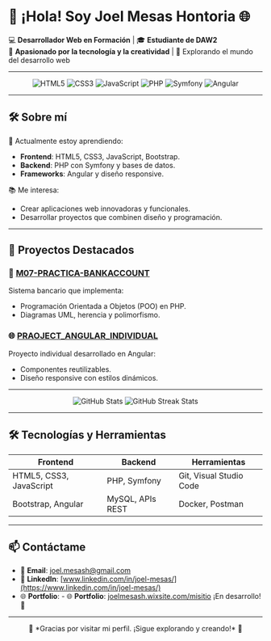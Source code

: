 
# 👋 ¡Hola! Soy **Joel Mesas Hontoria** 🌐  

💻 **Desarrollador Web en Formación** | 🎓 **Estudiante de DAW2**  
🌟 **Apasionado por la tecnología y la creatividad** | 🎯 Explorando el mundo del desarrollo web  

---

<div align="center">
  <img src="https://img.shields.io/badge/-HTML5-E34F26?style=for-the-badge&logo=html5&logoColor=white" alt="HTML5"/>
  <img src="https://img.shields.io/badge/-CSS3-1572B6?style=for-the-badge&logo=css3&logoColor=white" alt="CSS3"/>
  <img src="https://img.shields.io/badge/-JavaScript-F7DF1E?style=for-the-badge&logo=javascript&logoColor=black" alt="JavaScript"/>
  <img src="https://img.shields.io/badge/-PHP-777BB4?style=for-the-badge&logo=php&logoColor=white" alt="PHP"/>
  <img src="https://img.shields.io/badge/-Symfony-000000?style=for-the-badge&logo=symfony&logoColor=white" alt="Symfony"/>
  <img src="https://img.shields.io/badge/-Angular-DD0031?style=for-the-badge&logo=angular&logoColor=white" alt="Angular"/>
</div>

---

## 🛠️ Sobre mí  

🌱 Actualmente estoy aprendiendo:  
- **Frontend**: HTML5, CSS3, JavaScript, Bootstrap.  
- **Backend**: PHP con Symfony y bases de datos.  
- **Frameworks**: Angular y diseño responsive.  

📚 Me interesa:  
- Crear aplicaciones web innovadoras y funcionales.  
- Desarrollar proyectos que combinen diseño y programación.  

---

## 🚀 Proyectos Destacados  

### 🎯 **[M07-PRACTICA-BANKACCOUNT](https://github.com/JowiMesas/M07-PRACTICA-BANKACCOUNT)**  
Sistema bancario que implementa:  
- Programación Orientada a Objetos (POO) en PHP.  
- Diagramas UML, herencia y polimorfismo.  

### 🌐 **[PRAOJECT_ANGULAR_INDIVIDUAL](https://github.com/JowiMesas/PRAOJECT_ANGULAR_INDIVIDUAL)**  
Proyecto individual desarrollado en Angular:  
- Componentes reutilizables.  
- Diseño responsive con estilos dinámicos.  

---

<div align="center">
  <img src="https://github-readme-stats.vercel.app/api?username=JowiMesas&show_icons=true&theme=tokyonight" alt="GitHub Stats" />
<img src="https://github-readme-streak-stats.herokuapp.com?user=JowiMesas&theme=tokyonight&hide_border=true&date_format=M%20j%5B%2C%20Y%5D" alt="GitHub Streak Stats" />
</div>

---

## 🛠️ Tecnologías y Herramientas  

| **Frontend**            | **Backend**         | **Herramientas**            |
|--------------------------|---------------------|-----------------------------|
| HTML5, CSS3, JavaScript  | PHP, Symfony        | Git, Visual Studio Code     |
| Bootstrap, Angular       | MySQL, APIs REST    | Docker, Postman             |

---

## 📫 Contáctame  

- 📧 **Email**: joel.mesash@gmail.com  
- 💼 **LinkedIn**: [www.linkedin.com/in/joel-mesas/](https://www.linkedin.com/in/joel-mesas/)  
- 🌐 **Portfolio**:  - 🌐 **Portfolio**: [joelmesash.wixsite.com/misitio](https://joelmesash.wixsite.com/misitio)  ¡En desarrollo! 🚀  

---

<div align="center">
  🌟 *Gracias por visitar mi perfil. ¡Sigue explorando y creando!* 🌟  
</div>
